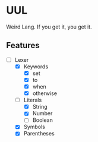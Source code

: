# UUL
Weird Lang. If you get it, you get it.

## Features
- [ ] Lexer
  - [x] Keywords
    - [x] set
    - [x] to
    - [x] when
    - [x] otherwise
  - [ ] Literals
    - [x] String
    - [x] Number
    - [ ] Boolean
  - [x] Symbols
  - [x] Parentheses